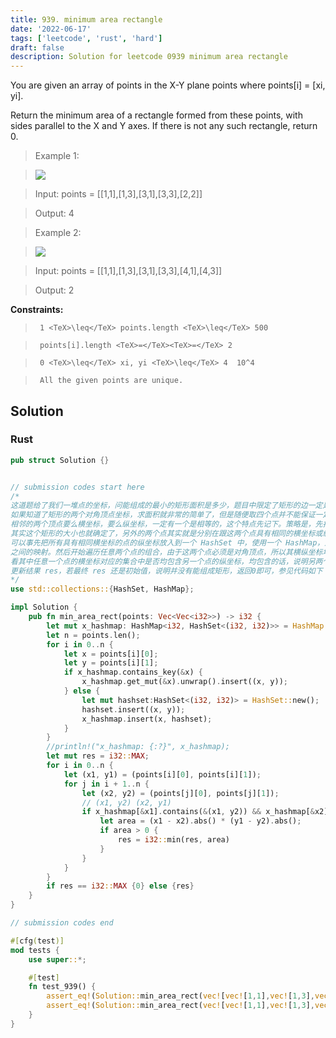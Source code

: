 ```yaml
---
title: 939. minimum area rectangle
date: '2022-06-17'
tags: ['leetcode', 'rust', 'hard']
draft: false
description: Solution for leetcode 0939 minimum area rectangle
---
```


 

  You are given an array of points in the X-Y plane points where points[i] <TeX>=</TeX> [xi, yi].

  Return the minimum area of a rectangle formed from these points, with sides parallel to the X and Y axes. If there is not any such rectangle, return 0.

   

 >   Example 1:

 >   ![](https://assets.leetcode.com/uploads/2021/08/03/rec1.JPG)

 >   Input: points <TeX>=</TeX> [[1,1],[1,3],[3,1],[3,3],[2,2]]

 >   Output: 4

  

 >   Example 2:

 >   ![](https://assets.leetcode.com/uploads/2021/08/03/rec2.JPG)

 >   Input: points <TeX>=</TeX> [[1,1],[1,3],[3,1],[3,3],[4,1],[4,3]]

 >   Output: 2

  

   

  **Constraints:**

  

 >   	1 <TeX>\leq</TeX> points.length <TeX>\leq</TeX> 500

 >   	points[i].length <TeX>=</TeX><TeX>=</TeX> 2

 >   	0 <TeX>\leq</TeX> xi, yi <TeX>\leq</TeX> 4  10^4

 >   	All the given points are unique.


## Solution
### Rust
```rust
pub struct Solution {}


// submission codes start here
/*
这道题给了我们一堆点的坐标，问能组成的最小的矩形面积是多少，题目中限定了矩形的边一定是平行于主轴的，不会出现旋转矩形的形状。
如果知道了矩形的两个对角顶点坐标，求面积就非常的简单了，但是随便取四个点并不能保证一定是矩形，不过这四个点坐标之间是有联系的，
相邻的两个顶点要么横坐标，要么纵坐标，一定有一个是相等的，这个特点先记下。策略是，先找出两个对角线的顶点，一但两个对角顶点确定了，
其实这个矩形的大小也就确定了，另外的两个点其实就是分别在跟这两个点具有相同的横坐标或纵坐标的点中寻找即可，为了优化查找的时间，
可以事先把所有具有相同横坐标的点的纵坐标放入到一个 HashSet 中，使用一个 HashMap，建立横坐标和所有具有该横坐标的点的纵坐标的集合
之间的映射。然后开始遍历任意两个点的组合，由于这两个点必须是对角顶点，所以其横纵坐标均不能相等，若有一个相等了，则跳过该组合。否则
看其中任意一个点的横坐标对应的集合中是否均包含另一个点的纵坐标，均包含的话，说明另两个顶点也是存在的，就可以计算矩形的面积了，
更新结果 res，若最终 res 还是初始值，说明并没有能组成矩形，返回0即可，参见代码如下：
*/
use std::collections::{HashSet, HashMap};

impl Solution {
    pub fn min_area_rect(points: Vec<Vec<i32>>) -> i32 {
        let mut x_hashmap: HashMap<i32, HashSet<(i32, i32)>> = HashMap::new();
        let n = points.len();
        for i in 0..n {
            let x = points[i][0];
            let y = points[i][1];
            if x_hashmap.contains_key(&x) {
                x_hashmap.get_mut(&x).unwrap().insert((x, y));
            } else {
                let mut hashset:HashSet<(i32, i32)> = HashSet::new();
                hashset.insert((x, y));
                x_hashmap.insert(x, hashset);
            }
        }
        //println!("x_hashmap: {:?}", x_hashmap);
        let mut res = i32::MAX;
        for i in 0..n {
            let (x1, y1) = (points[i][0], points[i][1]);
            for j in i + 1..n {
                let (x2, y2) = (points[j][0], points[j][1]);
                // (x1, y2) (x2, y1)
                if x_hashmap[&x1].contains(&(x1, y2)) && x_hashmap[&x2].contains(&(x2, y1)) {
                    let area = (x1 - x2).abs() * (y1 - y2).abs();
                    if area > 0 {
                        res = i32::min(res, area)
                    }
                }
            }
        }
        if res == i32::MAX {0} else {res}
    }
}

// submission codes end

#[cfg(test)]
mod tests {
    use super::*;

    #[test]
    fn test_939() {
        assert_eq!(Solution::min_area_rect(vec![vec![1,1],vec![1,3],vec![3,1],vec![3,3],vec![2,2]]), 4);
        assert_eq!(Solution::min_area_rect(vec![vec![1,1],vec![1,3],vec![3,1],vec![3,3],vec![4,1],vec![4,3]]), 2);
    }
}

```

